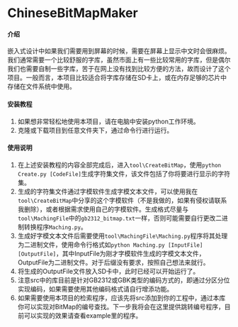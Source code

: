 # ChineseBitMapMaker

#### 介绍

嵌入式设计中如果我们需要用到屏幕的时候，需要在屏幕上显示中文时会很麻烦。我们通常需要一个比较舒服的字库，虽然市面上有一些比较常用的字库，但是偶尔我们也需要自制一些字库，苦于在网上没有找到比较方便的方法，故而设计了这个项目。一般而言，本项目比较适合将字库存储在SD卡上，或在内存足够的芯片中存储在文件系统中使用。

#### 安装教程

1.  如果想非常轻松地使用本项目，请在电脑中安装python工作环境。
2.  克隆或下载项目到任意文件夹下，通过命令行进行运行。

#### 使用说明

1.  在上述安装教程的内容全部完成后，进入`tool\CreateBitMap`，使用`python Create.py [CodeFile]`生成字符集文件，该文件包括了你将要进行显示的字符集。
2.  生成的字符集文件通过字模软件生成字模文本文件，可以使用我在`tool\CreateBitMap`中分享的这个字模软件（不是我做的，如果有侵权请联系我删除），或者根据需求使用自己的字模软件。生成格式尽量与`tool\MachingFile`中的`gb2312_bitmap.txt`一样，否则可能需要自行更改二进制转换程序`Maching.py`。
3.  生成好字模文本文件后需要使用`tool\MachingFile\Maching.py`程序将其处理为二进制文件，使用命令行格式如`python Maching.py [InputFile] [OutputFile]`，其中InputFile为刚才字模软件生成的字模文本文件，OutputFile为二进制文件。对于后缀没有要求，按照自己想法来就行。
4.  将生成的OutputFile文件放入SD卡中，此时已经可以开始运行了。
5.  注意src中的库目前是针对GB2312或GBK类型的编码方式的，即通过分区分位实现编码，如果需要使用其他编码格式请自行增添功能。
6.  如果需要使用本项目的检索程序，应该先将src添加到你的工程中，通过本库你可以实现对BitMap的编号查找。下一步我将会在这里提供跳转编号程序，目前可以实现的效果请查看example里的程序。

